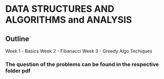 # DATA STRUCTURES AND ALGORITHMS and ANALYSIS

## Outline

Week 1 - Basics
Week 2 - Fibanacci
Week 3 - Greedy Algo Techiques

### The question of the problems can be found in the respective folder pdf